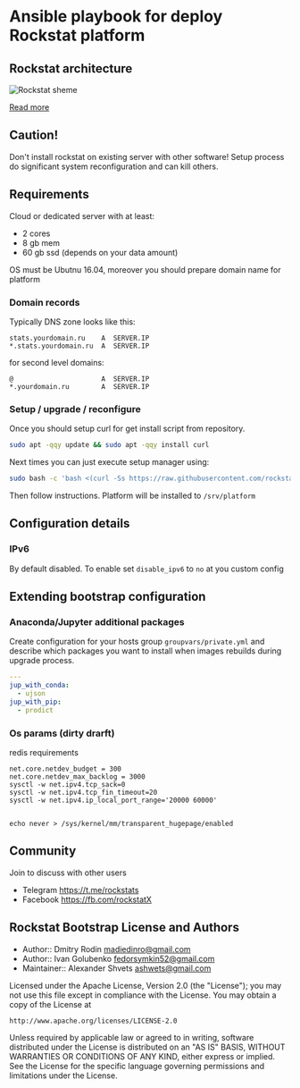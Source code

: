 # Ansible playbook for deploy Rockstat platform

## Rockstat architecture

![Rockstat sheme](https://rockstat.ru/media/rockstat_v3_arch.png?3)

[Read more](https://rockstat.ru/about)

## Caution!

Don't install rockstat on existing server with other software! 
Setup process do significant system reconfiguration and can kill others.


## Requirements

Cloud or dedicated server with at least:

- 2 cores
- 8 gb mem
- 60 gb ssd (depends on your data amount)

OS must be Ubutnu 16.04, moreover you should prepare domain name for platform

### Domain records

Typically DNS zone looks like this:

```
stats.yourdomain.ru    A  SERVER.IP
*.stats.yourdomain.ru  A  SERVER.IP
```

for second level domains:

```
@                      A  SERVER.IP
*.yourdomain.ru        A  SERVER.IP
```

### Setup / upgrade / reconfigure

Once you should setup curl for get install script from repository.

```bash
sudo apt -qqy update && sudo apt -qqy install curl
```

Next times you can just execute setup manager using:

```bash
sudo bash -c 'bash <(curl -Ss https://raw.githubusercontent.com/rockstat/bootstrap/dev/bin/loader)'
```

Then follow instructions. Platform will be installed to `/srv/platform`

## Configuration details


### IPv6

By default disabled. To enable set `disable_ipv6` to `no` at you custom config


## Extending bootstrap configuration

### Anaconda/Jupyter additional packages

Create configuration for your hosts group `groupvars/private.yml` and describe which packages you want to install when images rebuilds during upgrade process.

```yaml
---
jup_with_conda:
  - ujson
jup_with_pip:
  - prodict
```

### Os params (dirty drarft)

redis requirements

    net.core.netdev_budget = 300 
    net.core.netdev_max_backlog = 3000
    sysctl -w net.ipv4.tcp_sack=0
    sysctl -w net.ipv4.tcp_fin_timeout=20
    sysctl -w net.ipv4.ip_local_port_range='20000 60000'


    echo never > /sys/kernel/mm/transparent_hugepage/enabled

## Community

Join to discuss with other users

* Telegram https://t.me/rockstats
* Facebook https://fb.com/rockstatX

## Rockstat Bootstrap License and Authors

* Author:: Dmitry Rodin <madiedinro@gmail.com>
* Author:: Ivan Golubenko <fedorsymkin52@gmail.com>
* Maintainer:: Alexander Shvets <ashwets@gmail.com>

Licensed under the Apache License, Version 2.0 (the "License");
you may not use this file except in compliance with the License.
You may obtain a copy of the License at

    http://www.apache.org/licenses/LICENSE-2.0

Unless required by applicable law or agreed to in writing, software
distributed under the License is distributed on an "AS IS" BASIS,
WITHOUT WARRANTIES OR CONDITIONS OF ANY KIND, either express or implied.
See the License for the specific language governing permissions and
limitations under the License.
